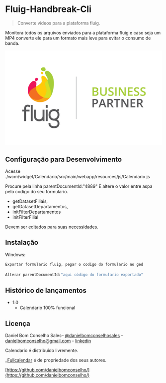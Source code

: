 # Fluig-Handbreak-Cli
> Converte videos para a plataforma fluig.

Monitora todos os arquivos enviados para a plataforma fluig e caso seja um MP4 converte ele para um formato mais leve para evitar o consumo de banda.

![](./fluig-partner.png)

## Configuração para Desenvolvimento

Acesse ./wcm/widget/Calendario/src/main/webapp/resources/js/Calendario.js

Procure pela linha parentDocumentId:"4889" E altere o valor entre aspa pelo codigo do seu formulario.
* getDatasetFiliais, 
* getDatasetDepartamentos, 
* initFilterDepartamentos
* initFilterFilial

Devem ser editados para suas necessidades.

## Instalação

Windows:

```sh
Exportar formulario fluig, pegar o codigo do formulario no ged

Alterar parentDocumentId:"aqui código do formulario exportado"
```

## Histórico de lançamentos

* 1.0
    * Calendario 100% funcional

## Licença

Daniel Bom Conselho Sales– [@danielbomconselhosales](https://www.instagram.com/bomconselhosales/) – danielbomconselho@gmail.com - [linkedin](https://www.linkedin.com/in/daniel-bom-conselho-sales-1753611b/)

Calendario é distribuído livremente.

_[Fullcalendar](https://fullcalendar.io/) é de propriedade dos seus autores.


[https://github.com/danielbomconselho/](https://github.com/danielbomconselho/)
